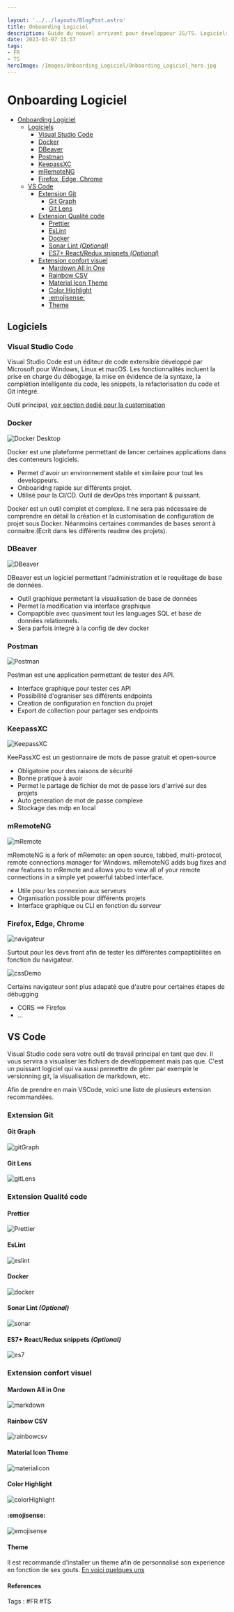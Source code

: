 ```yaml
---
 
layout: '../../layouts/BlogPost.astro'
title: Onboarding Logiciel
description: Guide du nouvel arrivant pour developpeur JS/TS. Logiciels recommandés & extensions VSCode.
date: 2023-03-07 15:57
tags: 
- FR 
- TS
heroImage: /Images/Onboarding_Logiciel/Onboarding_Logiciel_hero.jpg
---
```

# Onboarding Logiciel

- [Onboarding Logiciel](#onboarding-logiciel)
  - [Logiciels](#logiciels)
    - [Visual Studio Code](#visual-studio-code)
    - [Docker](#docker)
    - [DBeaver](#dbeaver)
    - [Postman](#postman)
    - [KeepassXC](#keepassxc)
    - [mRemoteNG](#mremoteng)
    - [Firefox, Edge, Chrome](#firefox-edge-chrome)
  - [VS Code](#vs-code)
    - [Extension Git](#extension-git)
      - [Git Graph](#git-graph)
      - [Git Lens](#git-lens)
    - [Extension Qualité code](#extension-qualité-code)
      - [Prettier](#prettier)
      - [EsLint](#eslint)
      - [Docker](#docker-1)
      - [Sonar Lint *(Optional)*](#sonar-lint-optional)
      - [ES7+ React/Redux snippets *(Optional)*](#es7-reactredux-snippets-optional)
    - [Extension confort visuel](#extension-confort-visuel)
      - [Mardown All in One](#mardown-all-in-one)
      - [Rainbow CSV](#rainbow-csv)
      - [Material Icon Theme](#material-icon-theme)
      - [Color Highlight](#color-highlight)
      - [:emojisense:](#emojisense)
      - [Theme](#theme)

## Logiciels

### Visual Studio Code

Visual Studio Code est un éditeur de code extensible développé par Microsoft pour Windows, Linux et macOS. Les fonctionnalités incluent la prise en charge du débogage, la mise en évidence de la syntaxe, la complétion intelligente du code, les snippets, la refactorisation du code et Git intégré.

Outil principal, [voir section dedié pour la customisation](#vs-code)

### Docker 

![Docker Desktop](/Images/Onboarding_Logiciel/Docker_Desktop.png)

Docker est une plateforme permettant de lancer certaines applications dans des conteneurs logiciels.

- Permet d'avoir un environnement stable et similaire pour tout les developpeurs.
- Onboaridng rapide sur différents projet.
- Utilisé pour la CI/CD. Outil de devOps très important & puissant.

Docker est un outil complet et complexe. Il ne sera pas nécessaire de comprendre en détail la création et la customisation de configuration de projet sous Docker. Néanmoins certaines commandes de bases seront à connaitre.(Ecrit dans les différents readme des projets).

### DBeaver


![DBeaver](/Images/Onboarding_Logiciel/dbeaver.png)

DBeaver est un logiciel permettant l'administration et le requêtage de base de données.

- Outil graphique permetant la visualisation de base de données
- Permet la modification via interface graphique
- Compaptible avec quasiment tout les languages SQL et base de données relationnels.
- Sera parfois integré à la config de dev docker

### Postman

![Postman](/Images/Onboarding_Logiciel/Postman.png)

Postman est une application permettant de tester des API.

- Interface graphique pour tester ces API
- Possibilité d'ograniser ses différents endpoints
- Creation de configuration en fonction du projet
- Export de collection pour partager ses endpoints 

### KeepassXC

![KeepassXC](/Images/Onboarding_Logiciel/keepassxc.png)

KeePassXC est un gestionnaire de mots de passe gratuit et open-source

- Obligatoire pour des raisons de sécurité
- Bonne pratique à avoir
- Permet le partage de fichier de mot de passe lors d'arrivé sur des projets
- Auto generation de mot de passe complexe
- Stockage des mdp en local

### mRemoteNG

![mRemote](/Images/Onboarding_Logiciel/mRemoteNG.png)

mRemoteNG is a fork of mRemote: an open source, tabbed, multi-protocol, remote connections manager for Windows. mRemoteNG adds bug fixes and new features to mRemote and allows you to view all of your remote connections in a simple yet powerful tabbed interface.

- Utile pour les connexion aux serveurs
- Organisation possible pour différents projets
- Interface graphique ou CLI en fonction du serveur

### Firefox, Edge, Chrome

![navigateur](/Images/Onboarding_Logiciel/navigateur.jpg)

Surtout pour les devs front afin de tester les différentes compaptibilités en fonction du navigateur.

![cssDemo](/Images/Onboarding_Logiciel/cssdemo.png)

Certains navigateur sont plus adapaté que d'autre pour certaines étapes de débugging

- CORS ==> Firefox
- ...

## VS Code

Visual Studio code sera votre outil de travail principal en tant que dev. Il vous servira a visualiser les fichiers de devéloppement mais pas que. C'est un puissant logiciel qui va aussi permettre de gérer par exemple le versionning git, la visualisation de markdown, etc.

Afin de prendre en main VSCode, voici une liste de plusieurs extension recommandées.

### Extension Git


#### Git Graph
![gitGraph](/Images/Onboarding_Logiciel/gitgraph.png)

#### Git Lens
![gitLens](/Images/Onboarding_Logiciel/gitlens.png)

### Extension Qualité code


#### Prettier
![Prettier](/Images/Onboarding_Logiciel/prettier.png)

#### EsLint
![eslint](/Images/Onboarding_Logiciel/eslint.png)

#### Docker

![docker](/Images/Onboarding_Logiciel/docker.png)

#### Sonar Lint *(Optional)*
![sonar](/Images/Onboarding_Logiciel/sonarlint.png)

#### ES7+ React/Redux snippets *(Optional)*
![es7](/Images/Onboarding_Logiciel/es7.png)


### Extension confort visuel
#### Mardown All in One

![markdown](/Images/Onboarding_Logiciel/markdown.png)
#### Rainbow CSV

![rainbowcsv](/Images/Onboarding_Logiciel/rainbowcsv.png)
#### Material Icon Theme

![materialicon](/Images/Onboarding_Logiciel/materialicon.png)

#### Color Highlight
![colorHighlight](/Images/Onboarding_Logiciel/highlightcolor.png)

#### :emojisense:
![emojisense](/Images/Onboarding_Logiciel/emojisense.png)
#### Theme

Il est recommandé d'installer un theme afin de personnalisé son experience en fonction de ses gouts. [En voici quelques uns](https://www.commentcoder.com/themes-vs-code/)






#### References
Tags : #FR #TS